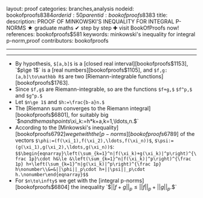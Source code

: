 layout: proof
categories: branches,analysis
nodeid: bookofproofs$8384
orderid: 50
parentid: bookofproofs$8383
title: 
description: PROOF OF MINKOWSKI'S INEQUALITY FOR INTEGRAL P-NORMS &#9733; graduate maths &#10004; step by step &#10010; visit BookOfProofs now!
references: bookofproofs$581
keywords: minkowski's inequality for integral p-norm,proof
contributors: bookofproofs

---


---

* By hypothesis, `$[a,b]$` is a [closed real interval][bookofproofs$1153], `$p\ge 1$` is a [real numbers][bookofproofs$1105], and `$f,g:[a,b]\to\mathbb R$` are two [Riemann-integrable functions][bookofproofs$1763].
* Since `$f,g$` are Riemann-integrable, so are the functions `$f+g,$` `$f^p,$` and `$g^p.$`
* Let `$n\ge 1$` and `$h:=\frac{b-a}n.$` 
* The [Riemann sum converges to the Riemann integral][bookofproofs$6801], for suitably big `$n$` and the mash points `$\xi_k:=h*k+a,$` `$k=1,\ldots,n.$` 
* According to the [Minkowski's inequality][bookofproofs$6792] we get with the [p-norms][bookofproofs$6789] of the vectors `$\phi:=(f(\xi_1),f(\xi_2),\ldots,f(\xi_n))$`, `$\psi:=(g(\xi_1),g(\xi_2),\ldots,g(\xi_n))$`: `$$\begin{eqnarray}\left(\sum_{k=1}^n|f(\xi_k)+g(\xi_k)|^p\right)^{\frac 1p}\cdot h&\le &\left(\sum_{k=1}^n|f(\xi_k)|^p\right)^{\frac 1p} h+\left(\sum_{k=1}^n|g(\xi_k)|^p\right)^{\frac 1p} h\nonumber\\&=&||\phi||_p\cdot h+||\psi||_p\cdot h.\nonumber\end{eqnarray}$$`
* For `$n\to\infty$` we get with the [integral p-norms][bookofproofs$6804] the inequality `$$||f+g||_p\le ||f||_p+||g||_p.$$`
